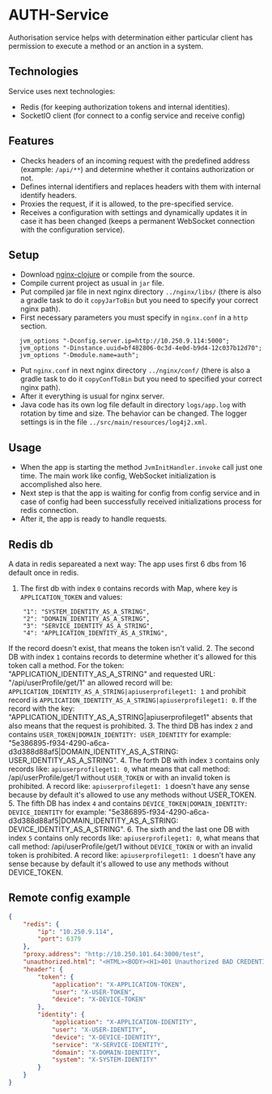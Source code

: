 # AUTH-Service
Authorisation service helps with determination either particular client has permission to execute a method or an anction in a system.

## Technologies
Service uses next technologies:
* Redis (for keeping authorization tokens and internal identities).
* SocketIO client (for connect to a config service and receive config)

## Features
* Checks headers of an incoming request with the predefined address (example: `/api/**`) and determine whether it contains authorization or not.
* Defines internal identifiers and replaces headers with them with internal identify headers.
* Proxies the request, if it is allowed, to the pre-specified service.
* Receives a configuration with settings and dynamically updates it in case it has been changed (keeps a permanent WebSocket connection with the configuration service).

## Setup
* Download [nginx-clojure](https://nginx-clojure.github.io/downloads.html) or compile from the source.
* Compile current project as usual in `jar` file.
* Put compiled jar file in next nginx directory `../nginx/libs/` (there is also a gradle task to do it `copyJarToBin` but you need to specify your correct nginx path).
* First necessary parameters you must specify in `nginx.conf` in a `http` section.

 ```
    jvm_options "-Dconfig.server.ip=http://10.250.9.114:5000";
    jvm_options "-Dinstance.uuid=bf482806-0c3d-4e0d-b9d4-12c037b12d70";
    jvm_options "-Dmodule.name=auth";
 ```
* Put `nginx.conf` in next nginx directory `../nginx/conf/` (there is also a gradle task to do it `copyConfToBin` but you need to specified your correct nginx path).
* After it everything is usual for nginx server.
* Java code has its own log file default in directory `logs/app.log` with rotation by time and size. The behavior can be changed. The logger settings is in the file `../src/main/resources/log4j2.xml`.

## Usage
* When the app is starting the method `JvmInitHandler.invoke` call just one time. The main work like config, WebSocket initialization is accomplished also here.
* Next step is that the app is waiting for config from config service and in case of config had been successfully received initializations process for redis connection.
* After it, the app is ready to handle requests.

## Redis db
A data in redis separeated a next way:
The app uses first 6 dbs from 16 default once in redis.
1. The first db with index `0` contains records with Map, where key is `APPLICATION_TOKEN` and values:
 
```
    "1": "SYSTEM_IDENTITY_AS_A_STRING",
    "2": "DOMAIN_IDENTITY_AS_A_STRING",
    "3": "SERVICE_IDENTITY_AS_A_STRING",
    "4": "APPLICATION_IDENTITY_AS_A_STRING",
```
If the record doesn't exist, that means the token isn't valid.
2. The second DB with index `1` contains records to determine whether it's allowed for this token call a method. For the token: "APPLICATION_IDENTITY_AS_A_STRING" and requested URL: "/api/userProfile/get/1" an allowed record will be: `APPLICATION_IDENTITY_AS_A_STRING|apiuserprofileget1: 1` and prohibit record is `APPLICATION_IDENTITY_AS_A_STRING|apiuserprofileget1: 0`. If the record with the key: "APPLICATION_IDENTITY_AS_A_STRING|apiuserprofileget1" absents that also means that the request is prohibited.
3. The third DB has index `2` and contains `USER_TOKEN|DOMAIN_IDENTITY: USER_IDENTITY` for example: "5e386895-f934-4290-a6ca-d3d388d88af5|DOMAIN_IDENTITY_AS_A_STRING: USER_IDENTITY_AS_A_STRING". 
4. The forth DB with index `3` contains only records like:  `apiuserprofileget1: 0`, what means that call method: /api/userProfile/get/1 without `USER_TOKEN` or with an invalid token is prohibited. A record like: `apiuserprofileget1: 1` doesn't have any sense because by default it's allowed to use any methods without USER_TOKEN.
5. The fifth DB has index `4` and contains `DEVICE_TOKEN|DOMAIN_IDENTITY: DEVICE_IDENTITY` for example: "5e386895-f934-4290-a6ca-d3d388d88af5|DOMAIN_IDENTITY_AS_A_STRING: DEVICE_IDENTITY_AS_A_STRING". 
6. The sixth and the last one DB with index `5` contains only records like:  `apiuserprofileget1: 0`, what means that call method: /api/userProfile/get/1 without `DEVICE_TOKEN` or with an invalid token is prohibited. A record like: `apiuserprofileget1: 1` doesn't have any sense because by default it's allowed to use any methods without DEVICE_TOKEN.

## Remote config example
```json
{
    "redis": {
        "ip": "10.250.9.114",
        "port": 6379
    },
    "proxy.address": "http://10.250.101.64:3000/test",
    "unauthorized.html": "<HTML><BODY><H1>401 Unauthorized BAD CREDENTIALS</H1></BODY></HTML>",
    "header": {
        "token": {
            "application": "X-APPLICATION-TOKEN",
            "user": "X-USER-TOKEN",
            "device": "X-DEVICE-TOKEN"
        },
        "identity": {
            "application": "X-APPLICATION-IDENTITY",
            "user": "X-USER-IDENTITY",
            "device": "X-DEVICE-IDENTITY",
            "service": "X-SERVICE-IDENTITY",
            "domain": "X-DOMAIN-IDENTITY",
            "system": "X-SYSTEM-IDENTITY"
        }
    }
}
```
